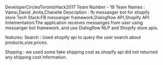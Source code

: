 DeveloperCirclesTorontoHack2017
Team Number -  19
Team Names : Vamsi,David ,Anita,Chanelle
Description : fb messanger bot for shopify store
Tech Stack:FB messanger framework,Dialogflow API,Shopify API.
Imlementation:The application receives messanges from user using messanger bot framework..and use Dialogflow NLP and Shopify store apis. 

features:
Search : Used shopify api to query the user search about products,size,prices.

Shpping : we used some fake shipping cost as shopify api did not returned any shipping cost information.
